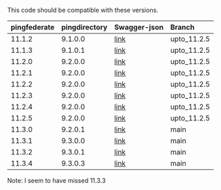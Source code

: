 This code should be compatible with these versions.   

| pingfederate | pingdirectory  | Swagger-json | Branch       |    
| :----------- | :------------- | :----------- | :------------|   
| 11.1.2       | 9.1.0.0        | [link](11.1.2/swagger.json)   | upto_11.2.5  |  
| 11.1.3       | 9.1.0.1        | [link](11.1.3/swagger.json)   | upto_11.2.5  |   
| 11.2.0       | 9.2.0.0        | [link](11.2.0/swagger.json)   | upto_11.2.5  |   
| 11.2.1       | 9.2.0.0        | [link](11.2.1/swagger.json)   | upto_11.2.5  | 
| 11.2.2       | 9.2.0.0        | [link](11.2.2/swagger.json)   | upto_11.2.5  |   
| 11.2.3       | 9.2.0.0        | [link](11.2.3/swagger.json)   | upto_11.2.5  |  
| 11.2.4       | 9.2.0.0        | [link](11.2.4/swagger.json)   | upto_11.2.5  |  
| 11.2.5       | 9.2.0.0        | [link](11.2.5/swagger.json)   | upto_11.2.5  |   
| 11.3.0       | 9.2.0.1        | [link](11.3.0/swagger.json)   | main         |  
| 11.3.1       | 9.3.0.0        | [link](11.3.1/swagger.json)   | main         |   
| 11.3.2       | 9.3.0.1        | [link](11.3.2/swagger.json)   | main         | 
| 11.3.4       | 9.3.0.3        | [link](11.3.4/swagger.json)   | main         |   



Note: I seem to have missed 11.3.3

